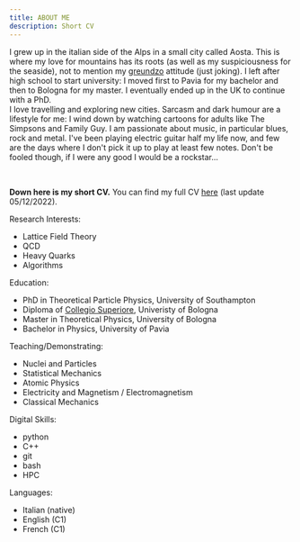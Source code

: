 ```yaml
---
title: ABOUT ME
description: Short CV
---
```


I grew up in the italian side of the Alps in a small city called Aosta. This is where
my love for mountains has its roots (as well as my suspiciousness for the seaside), not to mention my
<a href="https://www.greundzo.com/chi-cos-e-il-greundzo" target="_blank">greundzo</a>
attitude (just joking).
I left after high school to start university: I moved first to Pavia for my bachelor
and then to Bologna for my master.
I eventually ended up in the UK to continue with a PhD. <br>
I love travelling and exploring new cities. Sarcasm and dark humour are
a lifestyle for me: I wind down by watching cartoons for adults like 
The Simpsons and Family Guy.
I am passionate about music, in particular blues, rock and metal. I've been playing
electric guitar half my life now, and few are the days where I don't pick it up
to play at least few notes. Don't be fooled though, if I were any good I would
be a rockstar...

<br>

**Down here is my short CV.** You can find my full CV [here](./CV_Barone.pdf) (last update 05/12/2022).

Research Interests:
- Lattice Field Theory
- QCD
- Heavy Quarks
- Algorithms

Education:
- PhD in Theoretical Particle Physics, University of Southampton
- Diploma of <a href="https://site.unibo.it/collegio-superiore/en" target="_blank">Collegio Superiore</a>, Univeristy of Bologna
- Master in Theoretical Physics, University of Bologna 
- Bachelor in Physics, University of Pavia


Teaching/Demonstrating:
- Nuclei and Particles
- Statistical Mechanics
- Atomic Physics
- Electricity and Magnetism / Electromagnetism
- Classical Mechanics


Digital Skills:
- python
- C++
- git
- bash
- HPC

Languages:
- Italian (native)
- English (C1)
- French (C1)
